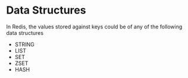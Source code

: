 # Data Structures

In Redis, the values stored against keys could be of any of the following data structures

* STRING
* LIST
* SET
* ZSET
* HASH

